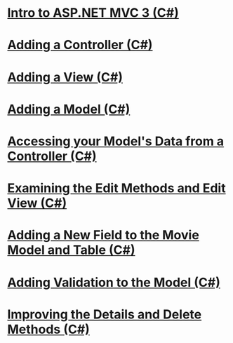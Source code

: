 # [Intro to ASP.NET MVC 3 (C#)](intro-to-aspnet-mvc-3.md)
# [Adding a Controller (C#)](adding-a-controller.md)
# [Adding a View (C#)](adding-a-view.md)
# [Adding a Model (C#)](adding-a-model.md)
# [Accessing your Model's Data from a Controller (C#)](accessing-your-models-data-from-a-controller.md)
# [Examining the Edit Methods and Edit View (C#)](examining-the-edit-methods-and-edit-view.md)
# [Adding a New Field to the Movie Model and Table (C#)](adding-a-new-field.md)
# [Adding Validation to the Model (C#)](adding-validation-to-the-model.md)
# [Improving the Details and Delete Methods (C#)](improving-the-details-and-delete-methods.md)
